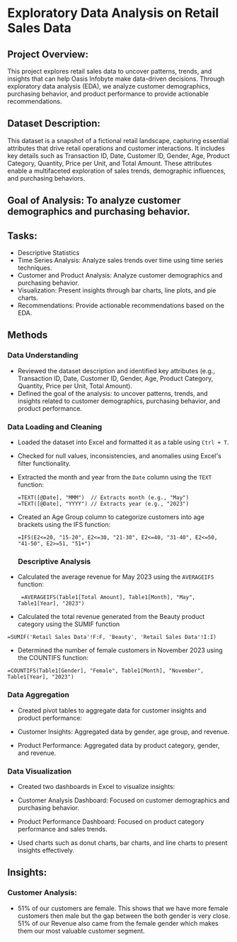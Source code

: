 # Exploratory Data Analysis on Retail Sales Data 

## Project Overview:
This project explores retail sales data to uncover patterns, trends, and insights that can help Oasis Infobyte make data-driven decisions. Through exploratory data analysis (EDA), we analyze customer demographics, purchasing behavior, and product performance to provide actionable recommendations.

## Dataset Description:

This dataset is a snapshot of a fictional retail landscape, capturing essential attributes that drive retail operations and customer interactions. It includes key details such as Transaction ID, Date, Customer ID, Gender, Age, Product Category, Quantity, Price per Unit, and Total Amount. These attributes enable a multifaceted exploration of sales trends, demographic influences, and purchasing behaviors.

## Goal of Analysis: To analyze customer demographics and purchasing behavior.

## Tasks:
-	Descriptive Statistics
-	Time Series Analysis: Analyze sales trends over time using time series techniques.
-	Customer and Product Analysis: Analyze customer demographics and purchasing behavior.
-	Visualization: Present insights through bar charts, line plots, and pie charts.
-	Recommendations: Provide actionable recommendations based on the EDA.

## Methods

### Data Understanding
- Reviewed the dataset description and identified key attributes (e.g., Transaction ID, Date, Customer ID, Gender, Age, Product Category, Quantity, Price per Unit, Total Amount).
- Defined the goal of the analysis: to uncover patterns, trends, and insights related to customer demographics, purchasing behavior, and product performance.

### Data Loading and Cleaning
- Loaded the dataset into Excel and formatted it as a table using `Ctrl + T`.
- Checked for null values, inconsistencies, and anomalies using Excel's filter functionality.
- Extracted the month and year from the `Date` column using the `TEXT` function:
  ```excel
  =TEXT([@Date], "MMM")  // Extracts month (e.g., "May")
  =TEXT([@Date], "YYYY") // Extracts year (e.g., "2023")
- Created an Age Group column to categorize customers into age brackets using the IFS function:

   `=IFS(E2<=20, "15-20", E2<=30, "21-30", E2<=40, "31-40", E2<=50, "41-50", E2>=51, "51+")`

   ### Descriptive Analysis
- Calculated the average revenue for May 2023 using the `AVERAGEIFS` function:
  
  ` =AVERAGEIFS(Table1[Total Amount], Table1[Month], "May", Table1[Year], "2023")`
  
- Calculated the total revenue generated from the Beauty product category using the SUMIF function

`=SUMIF('Retail Sales Data'!F:F, 'Beauty', 'Retail Sales Data'!I:I)`

- Determined the number of female customers in November 2023 using the COUNTIFS function:

`=COUNTIFS(Table1[Gender], "Female", Table1[Month], "November", Table1[Year], "2023")`

### Data Aggregation

- Created pivot tables to aggregate data for customer insights and product performance:

 - Customer Insights: Aggregated data by gender, age group, and revenue.

 - Product Performance: Aggregated data by product category, gender, and revenue.

### Data Visualization

- Created two dashboards in Excel to visualize insights:

 - Customer Analysis Dashboard: Focused on customer demographics and purchasing behavior.

 - Product Performance Dashboard: Focused on product category performance and sales trends.

- Used charts such as donut charts, bar charts, and line charts to present insights effectively.

## Insights:
### Customer Analysis:
-	51% of our customers are female. This shows that we have more female customers then male but the gap between the both gender is very close. 51% of our Revenue also came from the female gender which makes them our most valuable customer segment.

